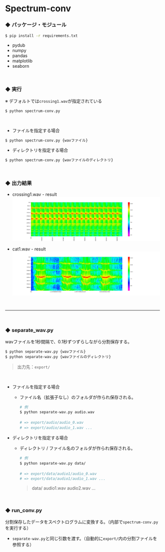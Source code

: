 # Spectrum-conv

### ◆ パッケージ・モジュール

```bash
$ pip install -r requirements.txt
```
+ pydub
+ numpy
+ pandas
+ matplotlib
+ seaborn

<br>

### ◆ 実行

※ デフォルトでは`crossing1.wav`が指定されている

```bash
$ python spectrum-conv.py
```

<br>

+ ファイルを指定する場合

```bash
$ python spectrum-conv.py {wavファイル}
```

+ ディレクトリを指定する場合

```bash
$ python spectrum-conv.py {wavファイルのディレクトリ}
```

<br>

### ◆ 出力結果

+ crossing1.wav - result
![crossing1.jpg](https://github.com/kazuya0202/spectrum-conv/blob/master/spectrum-save-img/crossing1_001.jpg)

+ cat1.wav - result
  ![cat.1jpg](https://github.com/kazuya0202/spectrum-conv/blob/master/spectrum-save-img/cat1_001.jpg)

<br>

---

<br>

### ◆ separate_wav.py

wavファイルを1秒間隔で、0.1秒ずつずらしながら分割保存する。

```bash
$ python separate-wav.py {wavファイル}
$ python separate-wav.py {wavファイルのディレクトリ}
```

>  出力先：`export/`

<br>

+ ファイルを指定する場合

  + ファイル名（拡張子なし）のフォルダが作られ保存される。

    ```bash
    # 例
    $ python separate-wav.py audio.wav
    
    # => export/audio/audio_0.wav
    # => export/audio/audio_1.wav ...
    ```

+ ディレクトリを指定する場合

  + ディレクトリ / ファイル名のフォルダが作られ保存される。

    ```bash
    # 例
    $ python separate-wav.py data/
    
    # => export/data/audio1/audio_0.wav
    # => export/data/audio1/audio_1.wav ...
    ```

    > data/
    >     audio1.wav
    >     audio2.wav
    >     ...

<br>

### ◆ run_conv.py

分割保存したデータをスペクトログラムに変換する。（内部で`spectrum-conv.py`を実行する）

+ `separate-wav.py`と同じ引数を渡す。（自動的に`export/`内の分割ファイルを参照する）
